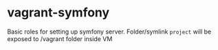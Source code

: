 # vagrant-symfony

Basic roles for setting up symfony server.
Folder/symlink `project` will be exposed to /vagrant folder inside VM
